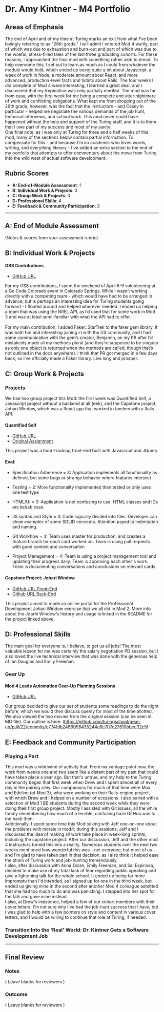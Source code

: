 # Dr. Amy Kintner - M4 Portfolio

## Areas of Emphasis

The end of April and of my time at Turing marks an exit from what I've been lovingly referring to as "26th grade." I will admit I entered Mod 4 warily, part of which was due to exhaustion and burn-out and part of which was due to the woeful, stress-filled tales of the last three graduating cohorts. For these reasons, I approached the final mod with something rather akin to dread. To help overcome this, I set out to learn as much as I could from whatever the module would hold, which ended up being quite a bit about Javascript, a week of work in Node, a moderate amount about React, and more advanced, production-level facts and tidbits about Rails. The four weeks I did complete of Mod 4 were interesting, I learned a great deal, and I discovered that my trepidation was only partially merited. The mod was far from easy, with the first week for me being a complete and utter nightmare of work and conflicting obligations. What kept me from dropping out of the 26th grade, however, was the fact that the instructors - and Casey in particular - helped me negotiate the various demands of the job hunt, technical interviews, and school work. This mod never could have happened without the help and support of the Turing staff, and it is to them that I owe part of my success and most of my sanity. 
<br>
One final note: as I was only at Turing for three and a half weeks of this mod, many of the sections below contain partial information. To compensate for this - and because I'm an academic who loves words, writing, and everything literary - I've added an extra section to the end of my portfolio that attempts to offer commentary about the move from Turing into the wild west of actual software development. 

## Rubric Scores

* **A: End-of-Module Assessment**: ?
* **B: Individual Work & Projects**: 3
* **C: Group Work & Projects**: 3
* **D: Professional Skills**: 4
* **E: Feedback & Community Participation**: 3

-----------------------

## A: End of Module Assessment

(Notes & scores from your assessment rubric)


## B: Individual Work & Projects

#### OSS Contributions

* [GitHub URL](https://github.com/akintner/faker)

For my OSS contributions, I spent the weekend of April 8-9 volunteering at a Go Code Colorado event in Colorado Springs. While I wasn’t working directly with a competing team - which would have had to be arranged in advance, but is perhaps an interesting idea for Turing students going forward - I floated around and helped wherever needed. I ended up helping a team that was using the NREL API, as I’d used that for some work in Mod 3 and was at least semi-familiar with what the API had to offer.  
<br>
For my main contribution, I added Faker::StarTrek to the faker gem library. It was both fun and interesting joining in with the OS community, and I had some communication with the gem’s creator, Benjamin, on my PR after I’d mistakenly made all my methods plural (and they’re supposed to be singular as only one object is returned when the methods are called, though that’s not outlined in the docs anywhere). I think that PR got merged in a few days back, so I’ve officially made a Faker library. Live long and prosper. 


## C: Group Work & Projects

### Projects

We had two group project this Mod: the first week was Quantified Self, a Javascript project without a backend at all (eek), and the Capstone project, Johari Window, which was a React app that worked in tandem with a Rails API.

#### Quantified Self

* [GitHub URL](https://github.com/Dpalazzari/quantified_self)
* [Original Assignment](https://github.com/turingschool/backend-curriculum-site/blob/gh-pages/module4/projects/quantified-self/quantified-self.md)

This project was a food-tracking front-end built with Javascript and JQuery. 


#### Eval: 
- Specification Adherence = 3: Application implements all functionality as defined, but some bugs or strange behavior where features intersect

- Testing = 2: More functionality implemented than tested or only uses one test type

- HTML/UI = 3: Application is not confusing to use. HTML classes and IDs are kebab case.

- JS syntax and Style = 3: Code logically divided into files. Developer can show examples of some SOLID concepts. Attention payed to indentation and naming.

- Git Workflow = 4: Team uses master for production, and creates a feature branch for each card worked on. Team is using pull requests with good context and conversation

- Project Management = 4: Team is using a project management tool and updating their progress daily. Team is approving each other's  work. Team is documenting conversations and conclusions on relevant cards.

#### Capstone Project: Johari Window

* [GitHub URL Front-End](https://github.com/lucyconklin/johari-window)
* [Github URL Back-End](https://github.com/Dpalazzari/johari_window_api)

This project aimed to made an online portal for the Professional Development Johari Window exercise that we all did in Mod 2. More info about the Joarhi Window's history and usage is linked in the README for the project linked above. 

## D: Professional Skills

The main goal for everyone is, I believe, to get us all jobs! The most valuable lesson for me was certainly the salary negotiation PD session, but I also loved the live technical interview that was done with the generous help of Ian Douglas and Emily Freeman. 

### Gear Up
#### Mod 4 Leads Automation Gear-Up Planning Sessions

* [GitHub URL](https://github.com/turingschool/gear-up/blob/master/automation.markdown)

Our group decided to give our set of students some readings to do the night before, which we would then discuss openly for most of the time allotted. We also viewed the two movies from the original session (can be seen in MD file).
Our outline is here: (https://github.com/turingschool/gear-up/pull/22/commits/e774fdb2486098435244e8e707e27610bbcc32e5)

## E: Feedback and Community Participation


### Playing a Part

This mod was a whirlwind of activity that. From my vantage point now, the work from weeks one and two seem like a distant part of my past that could have taken place a year ago. But that's untrue, and my help to the Turing community began that first week when Drew and I spent almost all of every day in the pairing alley. Our companions for much of that time were Max and Edeline (of Mod 3), who were working on their Rails-engine project, with which Drew and I helped on a number of occasions. I also paired with a selection of Mod 1 BE students during the second week while they were doing their first group project. Mostly I assisted with Git issues, all the while fondly remembering how much of a terrible, confusing haze GitHub was to me back then. 
<br>
Additionally, I spent some time this Mod talking with Jeff one-on-one about the problems with morale in mod4; during this sessions, Jeff and I discussed the idea of making all work take place in week-long sprints, including the capstone project. After our discussion, Jeff and the other mod 4 instructors turned this into a reality. Numerous students over the next two weeks mentioned how wonderful this was - not everyone, but most of us - and I'm glad to have taken part in that decision, as I also think it helped ease the strain of Turing work and job-hunting tremendously. 
<br>
I also, after discussion with Anna Dolan, Emily Freeman, and Sal Espinosa, decided to make use of my total lack of fear regarding public speaking and give a lightening talk for the whole school. It ended up being far more impromptu than I'd intended, as I signed up for one in the third week, but ended up giving mine in the second after another Mod 4 colleague admitted that she had too much to do and was panicking. I stepped into her spot for the talk and gave mine instead. 
<br>
I also, at Drew's insistence, helped a few of our cohort members with their cover letters. I'm not sure why I’ve had the job-hunt success that I have, but I was glad to help with a few pointers on style and content in various cover letters, and I would be willing to continue that role at Turing, if needed. 

### Transition Into the 'Real' World: Dr. Kintner Gets a Software Development Job


------------------

## Final Review

### Notes

( Leave blanks for reviewers )

### Outcome

( Leave blanks for reviewers )
